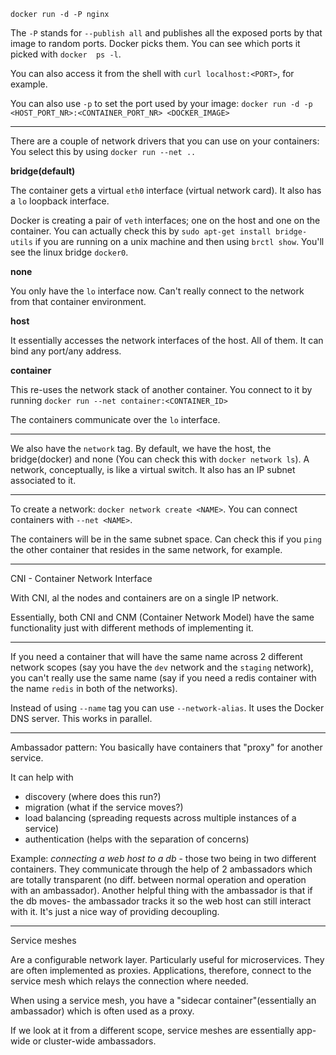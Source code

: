 `docker run -d -P nginx`

The `-P` stands for `--publish all` and publishes all the exposed ports by that image to random ports. Docker picks them.
You can see which ports it picked with `docker  ps -l`.

You can also access it from the shell with `curl localhost:<PORT>`, for example.

You can also use `-p` to set the port used by your image: `docker run -d -p <HOST_PORT_NR>:<CONTAINER_PORT_NR> <DOCKER_IMAGE>`

---

There are a couple of network drivers that you can use on your containers:
You select this by using `docker run --net ..`

**bridge(default)**

The container gets a virtual `eth0` interface (virtual network card). It also has a `lo` loopback interface.

Docker is creating a pair of `veth` interfaces; one on the host and one on the container. 
You can actually check this by `sudo apt-get install bridge-utils` if you are running on a unix machine and then using `brctl show`. You'll see the linux bridge `docker0`.

**none**

You only have the `lo` interface now. Can't really connect to the network from that container environment. 

**host**

It essentially accesses the network interfaces of the host. All of them. It can bind any port/any address.


**container**

This re-uses the network stack of another container.
You connect to it by running `docker run --net container:<CONTAINER_ID>`

The containers communicate over the `lo` interface.

---

We also have the `network` tag. By default, we have the host, the bridge(docker) and none (You can check this with `docker network ls`).
A network, conceptually, is like a virtual switch. It also has an IP subnet associated to it.

---

To create a network: `docker network create <NAME>`.
You can    connect containers with `--net <NAME>`. 

The containers will be in the same subnet space. Can check this if you `ping` the other container that resides in the same network, for example.

---

CNI - Container Network Interface

With CNI, al the nodes and containers are on a single IP network.

Essentially, both CNI and CNM (Container Network Model) have the same functionality just with different methods of implementing it.

---

If you need a container that will have the same name across 2 different network scopes (say you have the `dev` network and the `staging` network), you can't really use the same name (say if you need a redis container with the name `redis` in both of the networks).

Instead of using `--name` tag you can use `--network-alias`. It uses the Docker DNS server. This works in parallel.

---

Ambassador pattern:
You basically have containers that "proxy" for another service.

It can help with 
- discovery (where does this run?)
- migration (what if the service moves?)
- load balancing (spreading requests across multiple instances of a service)
- authentication (helps with the separation of concerns)

Example: *connecting a web host to a db* - those two being in two different containers.
They communicate through the help of 2 ambassadors which are totally transparent (no diff. between normal operation and operation with an ambassador). 
Another helpful thing with the ambassador is that if the db moves- the ambassador tracks it so the web host can still interact with it. It's just a nice way of 
providing decoupling.

---

Service meshes

Are a configurable network layer. Particularly useful for microservices. They are often implemented as proxies. 
Applications, therefore, connect to the service mesh which relays the connection where needed.

When using a service mesh, you have a "sidecar container"(essentially an ambassador) which is often used as a proxy.

If we look at it from a different scope, service meshes are essentially app-wide or cluster-wide ambassadors.

